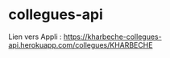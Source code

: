 # collegues-api
Lien vers Appli :
https://kharbeche-collegues-api.herokuapp.com/collegues/KHARBECHE

